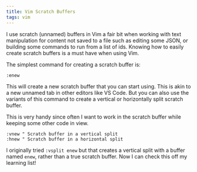 ```yaml
---
title: Vim Scratch Buffers
tags: vim
---
```


I use scratch (unnamed) buffers in Vim a fair bit when working with text
manipulation for content not saved to a file such as editing some JSON, or
building some commands to run from a list of ids. Knowing how to easily create
scratch buffers is a must have when using Vim.

The simplest command for creating a scratch buffer is:

```vim
:enew
```

This will create a new scratch buffer that you can start using. This is akin to
a new unnamed tab in other editors like VS Code. But you can also use the
variants of this command to create a vertical or horizontally split scratch
buffer.

This is very handy since often I want to work in the scratch buffer while
keeping some other code in view.

```vim
:vnew " Scratch buffer in a vertical split
:hnew " Scratch buffer in a horizontal split
```

I originally tried `:vsplit enew` but that creates a vertical split with a
buffer named `enew`, rather than a true scratch buffer. Now I can check this off
my learning list!
